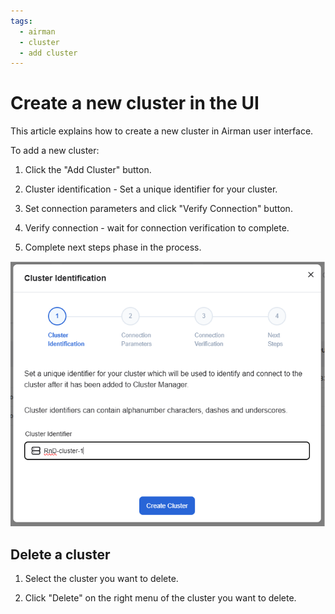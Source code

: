```yaml
---
tags:
  - airman
  - cluster
  - add cluster
---
```


# Create a new cluster in the UI

This article explains how to create a new cluster in Airman user interface.

To add a new cluster:

1. Click the "Add Cluster" button.

2. Cluster identification - Set a unique identifier for your cluster.

3. Set connection parameters and click "Verify Connection" button.

4. Verify connection - wait for connection verification to complete.

5. Complete next steps phase in the process.

![A diagram of the create cluster page.](./create-cluster.png)

## Delete a cluster

1. Select the cluster you want to delete.

2. Click "Delete" on the right menu of the cluster you want to delete.